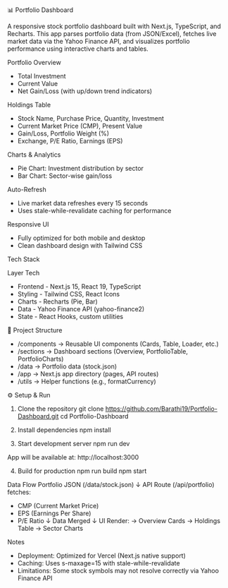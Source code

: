 📊 Portfolio Dashboard

A responsive stock portfolio dashboard built with Next.js, TypeScript, and Recharts. This app parses portfolio data (from JSON/Excel), fetches live market data via the Yahoo Finance API, and visualizes portfolio performance using interactive charts and tables.

Portfolio Overview

  - Total Investment
  - Current Value
  - Net Gain/Loss (with up/down trend indicators)

Holdings Table

 - Stock Name, Purchase Price, Quantity, Investment
 - Current Market Price (CMP), Present Value
 - Gain/Loss, Portfolio Weight (%)
 - Exchange, P/E Ratio, Earnings (EPS)

Charts & Analytics

 - Pie Chart: Investment distribution by sector
 - Bar Chart: Sector-wise gain/loss

Auto-Refresh

 - Live market data refreshes every 15 seconds
 - Uses stale-while-revalidate caching for performance

Responsive UI

 - Fully optimized for both mobile and desktop
 - Clean dashboard design with Tailwind CSS

Tech Stack

Layer	Tech

 * Frontend	- Next.js 15, React 19, TypeScript
 * Styling	- Tailwind CSS, React Icons
 * Charts   -	Recharts (Pie, Bar)
 * Data     -	Yahoo Finance API (yahoo-finance2)
 * State	  - React Hooks, custom utilities

📁 Project Structure

 - /components      →   Reusable UI components (Cards, Table, Loader, etc.)
 - /sections        →   Dashboard sections (Overview, PortfolioTable, PortfolioCharts)
 - /data            →   Portfolio data (stock.json)
 - /app             →   Next.js app directory (pages, API routes)
 - /utils           →   Helper functions (e.g., formatCurrency)

⚙️ Setup & Run
1. Clone the repository
git clone https://github.com/Barathi19/Portfolio-Dashboard.git
cd Portfolio-Dashboard

2. Install dependencies
npm install

3. Start development server
npm run dev


App will be available at: http://localhost:3000

4. Build for production
npm run build
npm start

Data Flow
Portfolio JSON (/data/stock.json)
       ↓
API Route (/api/portfolio) fetches:
  - CMP (Current Market Price)
  - EPS (Earnings Per Share)
  - P/E Ratio
       ↓
Data Merged
       ↓
UI Render:
  → Overview Cards
  → Holdings Table
  → Sector Charts

Notes

- Deployment: Optimized for Vercel
 (Next.js native support)
- Caching: Uses s-maxage=15 with stale-while-revalidate
- Limitations: Some stock symbols may not resolve correctly via Yahoo Finance API